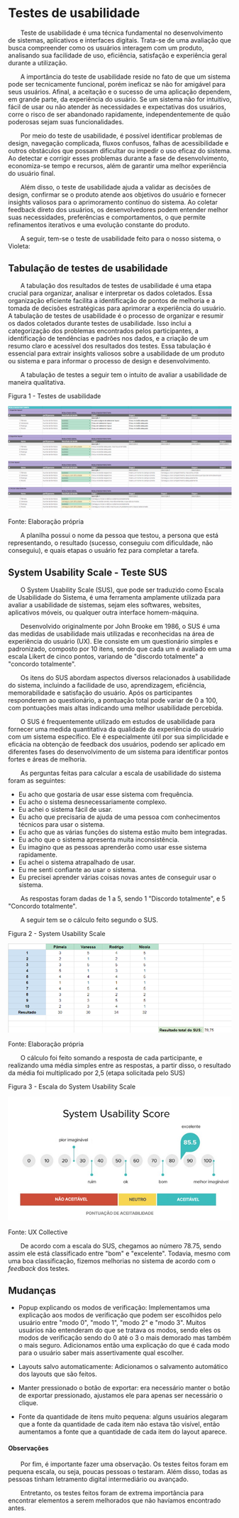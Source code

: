 # Testes de usabilidade

&emsp;&emsp;Teste de usabilidade é uma técnica fundamental no desenvolvimento de sistemas, aplicativos e interfaces digitais. Trata-se de uma avaliação que busca compreender como os usuários interagem com um produto, analisando sua facilidade de uso, eficiência, satisfação e experiência geral durante a utilização.

&emsp;&emsp;A importância do teste de usabilidade reside no fato de que um sistema pode ser tecnicamente funcional, porém ineficaz se não for amigável para seus usuários. Afinal, a aceitação e o sucesso de uma aplicação dependem, em grande parte, da experiência do usuário. Se um sistema não for intuitivo, fácil de usar ou não atender às necessidades e expectativas dos usuários, corre o risco de ser abandonado rapidamente, independentemente de quão poderosas sejam suas funcionalidades.

&emsp;&emsp;Por meio do teste de usabilidade, é possível identificar problemas de design, navegação complicada, fluxos confusos, falhas de acessibilidade e outros obstáculos que possam dificultar ou impedir o uso eficaz do sistema. Ao detectar e corrigir esses problemas durante a fase de desenvolvimento, economiza-se tempo e recursos, além de garantir uma melhor experiência do usuário final.

&emsp;&emsp;Além disso, o teste de usabilidade ajuda a validar as decisões de design, confirmar se o produto atende aos objetivos do usuário e fornecer insights valiosos para o aprimoramento contínuo do sistema. Ao coletar feedback direto dos usuários, os desenvolvedores podem entender melhor suas necessidades, preferências e comportamentos, o que permite refinamentos iterativos e uma evolução constante do produto.

&emsp;&emsp;A seguir, tem-se o teste de usabilidade feito para o nosso sistema, o Violeta:


## Tabulação de testes de usabilidade

&emsp;&emsp;A tabulação dos resultados de testes de usabilidade é uma etapa crucial para organizar, analisar e interpretar os dados coletados. Essa organização eficiente facilita a identificação de pontos de melhoria e a tomada de decisões estratégicas para aprimorar a experiência do usuário. A tabulação de testes de usabilidade é o processo de organizar e resumir os dados coletados durante testes de usabilidade. Isso inclui a categorização dos problemas encontrados pelos participantes, a identificação de tendências e padrões nos dados, e a criação de um resumo claro e acessível dos resultados dos testes. Essa tabulação é essencial para extrair insights valiosos sobre a usabilidade de um produto ou sistema e para informar o processo de design e desenvolvimento.

&emsp;&emsp;A tabulação de testes a seguir tem o intuito de avaliar a usabilidade de maneira qualitativa.

<p style={{textAlign: 'center'}}>Figura 1 - Testes de usabilidade</p>

![Planilha de tabulação de testes](../../../static/img/sprint-5/tabulacao-testes.png)

<p style={{textAlign: 'center'}}>Fonte: Elaboração própria</p>

&emsp;&emsp;A planilha possui o nome da pessoa que testou, a persona que está representando, o resultado (sucesso, conseguiu com dificuldade, não conseguiu), e quais etapas o usuário fez para completar a tarefa.


## System Usability Scale - Teste SUS

&emsp;&emsp;O System Usability Scale (SUS), que pode ser traduzido como Escala de Usabilidade do Sistema, é uma ferramenta amplamente utilizada para avaliar a usabilidade de sistemas, sejam eles softwares, websites, aplicativos móveis, ou qualquer outra interface homem-máquina.

&emsp;&emsp;Desenvolvido originalmente por John Brooke em 1986, o SUS é uma das medidas de usabilidade mais utilizadas e reconhecidas na área de experiência do usuário (UX). Ele consiste em um questionário simples e padronizado, composto por 10 itens, sendo que cada um é avaliado em uma escala Likert de cinco pontos, variando de "discordo totalmente" a "concordo totalmente".

&emsp;&emsp;Os itens do SUS abordam aspectos diversos relacionados à usabilidade do sistema, incluindo a facilidade de uso, aprendizagem, eficiência, memorabilidade e satisfação do usuário. Após os participantes responderem ao questionário, a pontuação total pode variar de 0 a 100, com pontuações mais altas indicando uma melhor usabilidade percebida.

&emsp;&emsp;O SUS é frequentemente utilizado em estudos de usabilidade para fornecer uma medida quantitativa da qualidade da experiência do usuário com um sistema específico. Ele é especialmente útil por sua simplicidade e eficácia na obtenção de feedback dos usuários, podendo ser aplicado em diferentes fases do desenvolvimento de um sistema para identificar pontos fortes e áreas de melhoria.

&emsp;&emsp;As perguntas feitas para calcular a escala de usabilidade do sistema foram as seguintes:

- Eu acho que gostaria de usar esse sistema com frequência.
- Eu acho o sistema desnecessariamente complexo.
- Eu achei o sistema fácil de usar.
- Eu acho que precisaria de ajuda de uma pessoa com conhecimentos técnicos para usar o sistema.
- Eu acho que as várias funções do sistema estão muito bem integradas. 
- Eu acho que o sistema apresenta muita inconsistência.
- Eu imagino que as pessoas aprenderão como usar esse sistema rapidamente.
- Eu achei o sistema atrapalhado de usar.
- Eu me senti confiante ao usar o sistema.
- Eu precisei aprender várias coisas novas antes de conseguir usar o sistema.

&emsp;&emsp;As respostas foram dadas de 1 a 5, sendo 1 "Discordo totalmente", e 5 "Concordo totalmente".

&emsp;&emsp;A seguir tem se o cálculo feito segundo o SUS.

<p style={{textAlign: 'center'}}>Figura 2 - System Usability Scale</p>

![Planilha de tabulação de testes](../../../static/img/sprint-5/testes-sus.png)

<p style={{textAlign: 'center'}}>Fonte: Elaboração própria</p>

&emsp;&emsp;O cálculo foi feito somando a resposta de cada participante, e realizando uma média simples entre as respostas, a partir disso, o resultado da média foi multiplicado por 2,5 (etapa solicitada pelo SUS)

<p style={{textAlign: 'center'}}>Figura 3 - Escala do System Usability Scale</p>

![Planilha de tabulação de testes](../../../static/img/sprint-5/escala-sus.png)

<p style={{textAlign: 'center'}}>Fonte: UX Collective</p>

&emsp;&emsp;De acordo com a escala do SUS, chegamos ao número 78.75, sendo assim ele está classificado entre "bom" e "excelente". Todavia, mesmo com uma boa classificação, fizemos melhorias no sistema de acordo com o *feedback* dos testes.

## Mudanças

- Popup explicando os modos de verificação: Implementamos uma explicação aos modos de verificação que podem ser escolhidos pelo usuário entre "modo 0", "modo 1", "modo 2" e "modo 3". Muitos usuários não entenderam do que se tratava os modos, sendo eles os modos de verificação sendo do 0 até o 3 o mais demorado mas também o mais seguro. Adicionamos então uma explicação do que é cada modo para o usuário saber mais assertivamente qual escolher.

- Layouts salvo automaticamente: Adicionamos o salvamento automático dos layouts que são feitos.

- Manter pressionado o botão de exportar: era necessário manter o botão de exportar pressionado, ajustamos ele para apenas ser necessário o clique.

- Fonte da quantidade de itens muito pequena: alguns usuários alegaram que a fonte da quantidade de cada item não estava tão visível, então aumentamos a fonte que a quantidade de cada item do layout aparece.

#### Observações

&emsp;&emsp;Por fim, é importante fazer uma observação. Os testes feitos foram em pequena escala, ou seja, poucas pessoas o testaram. Além disso, todas as pessoas tinham letramento digital intermediário ou avançado.

&emsp;&emsp;Entretanto, os testes feitos foram de extrema importância para encontrar elementos a serem melhorados que não havíamos encontrado antes.